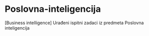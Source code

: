 # Poslovna-inteligencija
[Business intelligence] Urađeni ispitni zadaci iz predmeta Poslovna inteligencija

